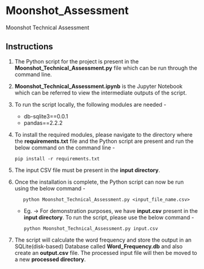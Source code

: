 # Moonshot_Assessment
Moonshot Technical Assessment

## Instructions

1. The Python script for the project is present in the **Moonshot_Technical_Assessment.py** file which can be run through the command line.

2. **Moonshot_Technical_Assessment.ipynb** is the Jupyter Notebook which can be referred to view the intermediate outputs of the script.

3. To run the script locally, the following modules are needed -
     + db-sqlite3==0.0.1
     + pandas==2.2.2
   
4. To install the required modules, please navigate to the directory where the **requirements.txt** file and the Python script are present and run the below command on the command line -
     
       pip install -r requirements.txt
   
6. The input CSV file must be present in the **input directory**.
   
7. Once the installation is complete, the Python script can now be run using the below command -
   
          python Moonshot_Technical_Assessment.py <input_file_name.csv>
    + Eg. -> For demonstration purposes, we have **input.csv** present in the **input directory**. To run the script, please use the below command - 

          python Moonshot_Technical_Assessment.py input.csv

9. The script will calculate the word frequency and store the output in an SQLite(disk-based) Database called **Word_Frequency.db** and also create an **output.csv** file. The processed input file will then be moved to a new **processed directory**.

